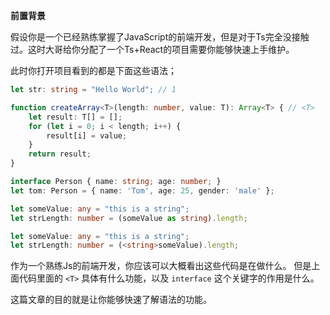 
**前置背景**

假设你是一个已经熟练掌握了JavaScript的前端开发，但是对于Ts完全没接触过。这时大哥给你分配了一个Ts+React的项目需要你能够快速上手维护。

此时你打开项目看到的都是下面这些语法；

```TypeScript
let str: string = "Hello World"; // 1

function createArray<T>(length: number, value: T): Array<T> { // <T>
    let result: T[] = [];
    for (let i = 0; i < length; i++) {
        result[i] = value;
    }
    return result;
}

interface Person { name: string; age: number; } 
let tom: Person = { name: 'Tom', age: 25, gender: 'male' };

let someValue: any = "this is a string"; 
let strLength: number = (someValue as string).length;

let someValue: any = "this is a string"; 
let strLength: number = (<string>someValue).length;
```

作为一个熟练Js的前端开发，你应该可以大概看出这些代码是在做什么。 但是上面代码里面的 `<T>` 具体有什么功能，以及 `interface` 这个关键字的作用是什么。

这篇文章的目的就是让你能够快速了解语法的功能。



